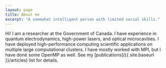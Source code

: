 ```yaml
---
layout: page
title: About me
excerpt: "A somewhat intelligent person with limited social skills."
---
```


Hi! I am a researcher at the Government of Canada. I have  experience in quantum
electrodynamics, high-power lasers, and optical microcavities. I have deployed
high-performance computing scientific applications on multiple large
computational clusters. I have mostly worked with MPI, but I have done some
OpenMP as well. See my [publications]({{ site.baseurl }}/articles) list for
details.

